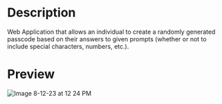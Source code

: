 # Description
Web Application that allows an individual to create a randomly generated passcode based on their answers to given prompts (whether or not to include special characters, numbers, etc.). 

# Preview
![Image 8-12-23 at 12 24 PM](https://github.com/merniez10/Password-Generator/assets/135496106/12bae468-3ac3-4709-a146-f9fad3c36ee4)



